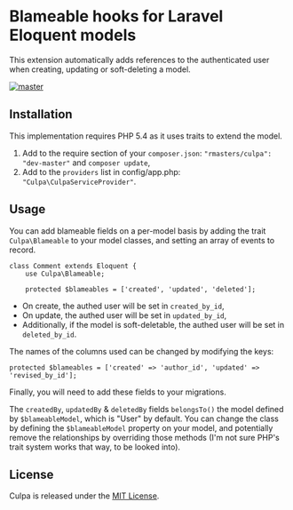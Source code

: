 # Blameable hooks for Laravel Eloquent models

This extension automatically adds references to the authenticated user when
creating, updating or soft-deleting a model.

[![master](https://travis-ci.org/rmasters/culpa.png?branch=master)](https://travis-ci.org/rmasters/culpa)


## Installation

This implementation requires PHP 5.4 as it uses traits to extend the model.

1.  Add to the require section of your `composer.json`:
    `"rmasters/culpa": "dev-master"` and `composer update`,
2.  Add to the `providers` list in config/app.php:
    `"Culpa\CulpaServiceProvider"`.


## Usage

You can add blameable fields on a per-model basis by adding the trait
`Culpa\Blameable` to your model classes, and setting an array of events to record.

    class Comment extends Eloquent {
        use Culpa\Blameable;

        protected $blameables = ['created', 'updated', 'deleted'];
        
*   On create, the authed user will be set in `created_by_id`,
*   On update, the authed user will be set in `updated_by_id`,
*   Additionally, if the model is soft-deletable, the authed user will be set in
    `deleted_by_id`.

The names of the columns used can be changed by modifying the keys:

    protected $blameables = ['created' => 'author_id', 'updated' => 'revised_by_id'];

Finally, you will need to add these fields to your migrations.

The `createdBy`, `updatedBy` & `deletedBy` fields `belongsTo()` the model
defined by `$blameableModel`, which is "User" by default. You can change the
class by defining the `$blameableModel` property on your model, and potentially
remove the relationships by overriding those methods (I'm not sure PHP's trait
system works that way, to be looked into).


## License

Culpa is released under the [MIT License](LICENSE).

